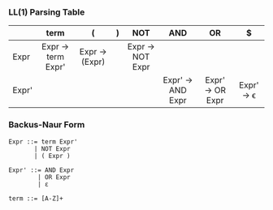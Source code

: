 ### LL(1) Parsing Table

|       |        term       |       (       | ) |       NOT       |        AND       |        OR       |     $     |
|-------|:-----------------:|:-------------:|:-:|:---------------:|:----------------:|:---------------:|:---------:|
|  Expr | Expr → term Expr' | Expr → (Expr) |   | Expr → NOT Expr |                  |                 |           |
| Expr' |                   |               |   |                 | Expr' → AND Expr | Expr' → OR Expr | Expr' → ϵ |

### Backus-Naur Form
```
Expr ::= term Expr'
       | NOT Expr
       | ( Expr )
		
Expr' ::= AND Expr
        | OR Expr
        | ε

term ::= [A-Z]+
```
